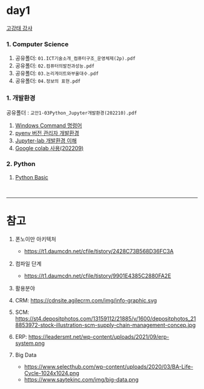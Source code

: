# day1

[고강태 강샤](https://gist.github.com/qkboo/c3023b93f858f86809994e5656017e6c)

### 1. Computer Science

  1. 공유폴더: `01.ICT기술소개_컴퓨터구조_운영체제(2p).pdf`
  1. 공유폴더: `02.컴퓨터의발전과성능.pdf`
  2. 공유폴더: `03.논리게이트와부울대수.pdf`
  3. 공유폴더: `04.정보의 표현.pdf`


### 1. 개발환경

공유폴더 : `교안1-03Python_Jupyter개발환경(202210).pdf`

  1. [Windows Command 명령어](https://gist.github.com/qkboo/936f542a596c896534b642172bc0c583)
  1. [pyenv 버전 관리자 개발환경](https://gist.github.com/qkboo/f4017234490e1f3fb7326c3b5dfebf40)
  1. [Jupyter-lab 개발환경 이해](https://gist.github.com/qkboo/8f10b26dba2155e4eca5d50de37db0ec)
  1. [Google colab 사용(202209)](https://gist.github.com/qkboo/61ed5bb4bac2b24535a3fb5b220d33ff)


### 2. Python

  1. [Python Basic](notebooks/1-10Basic.ipynb)

<br>

---

# 참고
1. 폰노이만 아키텍처
    - https://t1.daumcdn.net/cfile/tistory/2428C73B568D36FC3A
2. 컴파일 단계
    - https://t1.daumcdn.net/cfile/tistory/9901E4385C2880FA2E
 
4. 활용분야
  1. CRM: https://cdnsite.agilecrm.com/img/info-graphic.svg
  2. SCM: https://st4.depositphotos.com/13159112/21885/v/1600/depositphotos_218853972-stock-illustration-scm-supply-chain-management-concep.jpg
  3. ERP: https://leadersmt.net/wp-content/uploads/2021/09/erp-system.png
  4. Big Data
      - https://www.selecthub.com/wp-content/uploads/2020/03/BA-Life-Cycle-1024x1024.png
      - https://www.saytekinc.com/img/big-data.png

